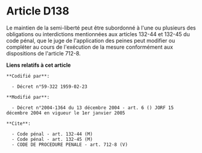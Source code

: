# Article D138

Le maintien de la semi-liberté peut être subordonné à l'une ou plusieurs des obligations ou interdictions mentionnées aux
articles 132-44 et 132-45 du code pénal, que le juge de l'application des peines peut modifier ou compléter au cours de
l'exécution de la mesure conformément aux dispositions de l'article 712-8.

**Liens relatifs à cet article**

	**Codifié par**:

	  - Décret n°59-322 1959-02-23

	**Modifié par**:

	  - Décret n°2004-1364 du 13 décembre 2004 - art. 6 () JORF 15 décembre 2004 en vigueur le 1er janvier 2005

	**Cite**:

	  - Code pénal - art. 132-44 (M)
	  - Code pénal - art. 132-45 (M)
	  - CODE DE PROCEDURE PENALE - art. 712-8 (V)
